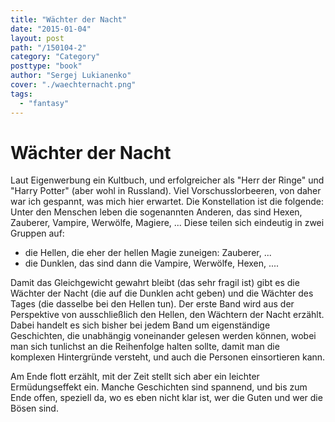 ```yaml
---
title: "Wächter der Nacht"
date: "2015-01-04"
layout: post
path: "/150104-2"
category: "Category"
posttype: "book"
author: "Sergej Lukianenko"
cover: "./waechternacht.png"
tags:
  - "fantasy"
---
```

# Wächter der Nacht

Laut Eigenwerbung ein Kultbuch, und erfolgreicher als "Herr der Ringe" und "Harry Potter" (aber wohl in Russland).
Viel Vorschusslorbeeren, von daher war ich gespannt, was mich hier erwartet. Die Konstellation ist die folgende:
Unter den Menschen leben die sogenannten Anderen, das sind Hexen, Zauberer, Vampire, Werwölfe, Magiere, ... Diese
teilen sich eindeutig in zwei Gruppen auf:

* die Hellen, die eher der hellen Magie zuneigen: Zauberer, ...
* die Dunklen, das sind dann die Vampire, Werwölfe, Hexen, ....

Damit das Gleichgewicht gewahrt bleibt (das sehr fragil ist) gibt es die Wächter der Nacht (die auf die Dunklen
acht geben) und die Wächter des Tages (die dasselbe bei den Hellen tun). Der erste Band wird  aus der
Perspektive von ausschließlich den Hellen, den Wächtern der Nacht erzählt. Dabei handelt es sich bisher bei
jedem Band um eigenständige Geschichten, die unabhängig voneinander gelesen werden können, wobei man sich
tunlichst an die Reihenfolge halten sollte, damit man die komplexen Hintergründe versteht, und auch die Personen
einsortieren kann.

Am Ende flott erzählt, mit der Zeit stellt sich aber ein leichter Ermüdungseffekt ein. Manche Geschichten sind
spannend, und bis zum Ende offen, speziell da, wo es eben nicht klar ist, wer die Guten und wer die Bösen sind.
